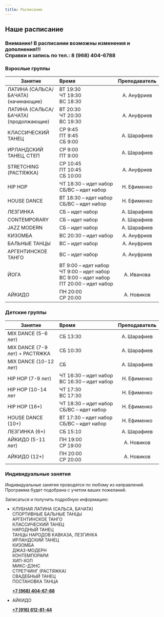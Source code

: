 ```yaml
---
title: Расписание
---
```


## Наше расписание

### Внимание! В расписании возможны изменения и дополнения!!! <br>  Справки и запись по тел.: 8 (968) 404-6788

### Взрослые группы

| Занятие                                           | Время                                                  | Преподаватель |
| -----------------------------                     | :----------------------------------------------------- | :-----------: |
| ЛАТИНА (САЛЬСА/ БАЧАТА) <br> (начинающие)         | <nobr>ВТ 19:30 <br> ЧТ 19:30 <br> ВС 18:30             |  А. Ануфриев  |
| ЛАТИНА (САЛЬСА/ БАЧАТА) <br> (продолжающие)       | <nobr>ВТ 20:30 <br> ЧТ 20:30 <br> ВС 19:30             |  А. Ануфриев  |
| КЛАССИЧЕСКИЙ ТАНЕЦ                                | <nobr> СР 9:45 <br> ПТ 9:45 <br> СБ 9:00               |  А. Шарафиев  |
| ИРЛАНДСКИЙ ТАНЕЦ, СТЕП                            | <nobr> СР 9:00 <br> ПТ 9:00                            |  А. Шарафиев  |
| STRETCHING (РАСТЯЖКА)                             | <nobr> СР 10:45 <br> ПТ 10:45 <br> СБ 10:00            |  А. Ануфриев  |
| HIP HOP                                           | <nobr> ЧТ 18:30 – идет набор <br> СБ/ВС – идет набор   |  Н. Ефименко  |
| HOUSE DANCE                                       | <nobr> ВТ 18:30 – идет набор <br> СБ/ВС – идет набор   |  Н. Ефименко  |
| ЛЕЗГИНКА                                          | <nobr> СБ – идет набор                                 |  А. Шарафиев  |
| CONTEMPORARY                                      | <nobr> СБ – идет набор                                 |  А. Шарафиев  |
| JAZZ MODERN                                       | <nobr> СБ – идет набор                                 |  А. Шарафиев  |
| КИЗОМБА                                           | <nobr> ВС 20:30 – идет набор                           |  А. Ануфриев  |
| БАЛЬНЫЕ ТАНЦЫ                                     | <nobr> ВС – идет набор                                 |  А. Ануфриев  |
| АРГЕНТИНСКОЕ ТАНГО                                | <nobr> ВС – идет набор                                 |  А. Ануфриев  |
| ЙОГА                                              | <nobr>ВТ 9:00 – идет набор <br> ЧТ 9:00 – идет набор <br> ВС 9:00 – идет набор <br> ПТ 20:00 – идет набор |  А. Иванова  |
| АЙКИДО                                            | <nobr>ПН 20:00 <br> СР 20:00                           |  А. Новиков   |

### Детские группы

| Занятие               | Время                                                  | Преподаватель |
| --------------------- | :----------------------------------------------------- | :-----------: |
| MIX DANCE (5-6 лет)              | <nobr> СБ 13:30                                         |  А. Шарафиев  |
| MIX DANCE (7-9 лет) + РАСТЯЖКА   | <nobr> СБ 10:30                                         |  А. Шарафиев  |
| MIX DANCE (10-12 лет)            | <nobr> СБ                                               |  А. Шарафиев  |
| HIP HOP (7-9 лет)                | <nobr> ЧТ 16:30 – идет набор <br> ВС 16:30 – идет набор |  Н. Ефименко  |
| HIP HOP (10-14 лет               | <nobr> ЧТ 17:30 <br> ВС 17:30                           |  Н. Ефименко  |
| HIP HOP (16+)                    | <nobr> ЧТ 18:30 – идет набор <br> СБ/ВС – идет набор    |  Н. Ефименко  |
| HOUSE DANCE (10+)                | <nobr> ВТ 17:30 – идет набор <br> СБ/ВС – идет набор    |  Н. Ефименко  |
| ЛЕЗГИНКА (6+)                    | <nobr> СБ 15:10                                         |  А. Шарафиев  |
| АЙКИДО (5-11 лет)                | <nobr> ПН 19:00 <br> СР 19:00                           |  А. Новиков   |
| АЙКИДО (12+)                     | <nobr>ПН 20:00 <br>  СР 20:00                           |  А. Новиков   |

### Индивидуальные занятия

Индивидуальные занятия проводятся по любому из направлений. Программа будет подобрана с учетом ваших пожеланий.

Записаться и получить подробную информацию:

- КЛУБНАЯ ЛАТИНА (САЛЬСА, БАЧАТА)<br>
  СПОРТИВНЫЕ БАЛЬНЫЕ ТАНЦЫ<br>
  АРГЕНТИНСКОЕ ТАНГО<br>
  КЛАССИЧЕСКИЙ ТАНЕЦ<br>
  НАРОДНЫЙ ТАНЕЦ<br>
  ТАНЦЫ НАРОДОВ КАВКАЗА, ЛЕЗГИНКА<br>
  ИРЛАНДСКИЙ ТАНЕЦ<br>
  КИЗОМБА<br>
  ДЖАЗ-МОДЕРН<br>
  КОНТЕМПОРАРИ<br>
  ХИП-ХОП<br>
  МИКС-ДЭНС<br>
  СТРЕТЧИНГ (РАСТЯЖКА)<br>
  СВАДЕБНЫЙ ТАНЕЦ<br>
  ПОСТАНОВКА ТАНЦА<br>

  **[+7 (968) 404-67-88](tel://+79684046788)**

- АЙКИДО

  **[+7 (916) 612-81-44](tel://+79166128144)**

